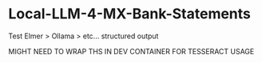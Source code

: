# Local-LLM-4-MX-Bank-Statements
Test Elmer > Ollama > etc... structured output

MIGHT NEED TO WRAP THS IN DEV CONTAINER FOR TESSERACT USAGE